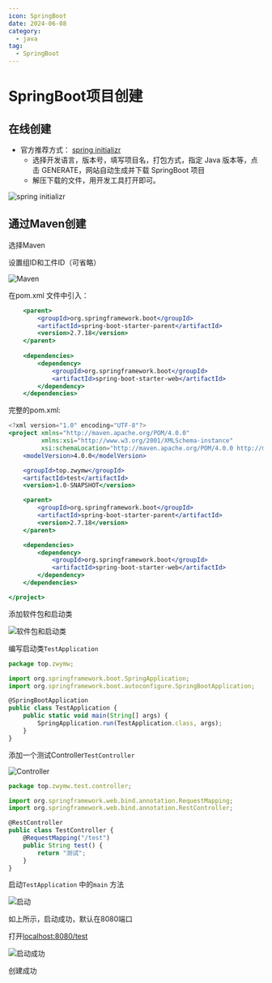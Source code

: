 ```yaml
---
icon: SpringBoot
date: 2024-06-08
category:
  - java
tag:
  - SpringBoot
---
```

# SpringBoot项目创建

## 在线创建

- 官方推荐方式： [spring initializr](https://start.spring.io/)
    - 选择开发语言，版本号，填写项目名，打包方式，指定 Java 版本等，点击 GENERATE，网站自动生成并下载 SpringBoot 项目
    - 解压下载的文件，用开发工具打开即可。

![spring initializr](/assets/images/code/end/java/createSpringBoot/msedge_ZUHHNquBvS.png)

## **通过Maven创建**

选择Maven

设置组ID和工件ID（可省略）

![Maven](/assets/images/code/end/java/createSpringBoot/idea64_gv48Qtz4Vi.png)

在pom.xml 文件中引入：

```jsx
    <parent>
        <groupId>org.springframework.boot</groupId>
        <artifactId>spring-boot-starter-parent</artifactId>
        <version>2.7.18</version>
    </parent>
    
    <dependencies>
        <dependency>
            <groupId>org.springframework.boot</groupId>
            <artifactId>spring-boot-starter-web</artifactId>
        </dependency>
    </dependencies>
```

完整的pom.xml:

```jsx
<?xml version="1.0" encoding="UTF-8"?>
<project xmlns="http://maven.apache.org/POM/4.0.0"
         xmlns:xsi="http://www.w3.org/2001/XMLSchema-instance"
         xsi:schemaLocation="http://maven.apache.org/POM/4.0.0 http://maven.apache.org/xsd/maven-4.0.0.xsd">
    <modelVersion>4.0.0</modelVersion>

    <groupId>top.zwymw</groupId>
    <artifactId>test</artifactId>
    <version>1.0-SNAPSHOT</version>

    <parent>
        <groupId>org.springframework.boot</groupId>
        <artifactId>spring-boot-starter-parent</artifactId>
        <version>2.7.18</version>
    </parent>

    <dependencies>
        <dependency>
            <groupId>org.springframework.boot</groupId>
            <artifactId>spring-boot-starter-web</artifactId>
        </dependency>
    </dependencies>

</project>
```

添加软件包和启动类

![软件包和启动类](/assets/images/code/end/java/createSpringBoot/idea64_XTHXwkOWDL.png)

编写启动类`TestApplication`

```jsx
package top.zwymw;

import org.springframework.boot.SpringApplication;
import org.springframework.boot.autoconfigure.SpringBootApplication;

@SpringBootApplication
public class TestApplication {
    public static void main(String[] args) {
        SpringApplication.run(TestApplication.class, args);
    }
}
```

添加一个测试Controller`TestController`

![Controller](/assets/images/code/end/java/createSpringBoot/idea64_3JvPWBLSYq.png)

```jsx
package top.zwymw.test.controller;

import org.springframework.web.bind.annotation.RequestMapping;
import org.springframework.web.bind.annotation.RestController;

@RestController
public class TestController {
    @RequestMapping("/test")
    public String test() {
        return "测试";
    }
}
```

启动`TestApplication` 中的`main` 方法

![启动](/assets/images/code/end/java/createSpringBoot/idea64_NT0EtpGEbA.png)

如上所示，启动成功，默认在8080端口

打开[localhost:8080/test](http://localhost:8080/test)

![启动成功](/assets/images/code/end/java/createSpringBoot/msedge_AXs5SktKWk.png)

创建成功
